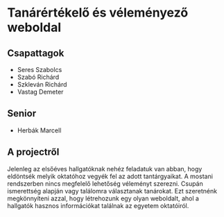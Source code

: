 # Tanárértékelő és véleményező weboldal
## Csapattagok
- Seres Szabolcs
- Szabó Richárd
- Szkleván Richárd
- Vastag Demeter

## Senior
- Herbák Marcell

## A projectről
Jelenleg az elsőéves hallgatóknak nehéz feladatuk van abban, hogy eldöntsék melyik oktatóhoz vegyék fel az adott tantárgyaikat. A mostani rendszerben nincs megfelelő lehetőség véleményt szerezni. Csupán ismerettség alapján vagy találomra választanak tanárokat. Ezt szeretnénk megkönnyíteni azzal, hogy létrehozunk egy olyan weboldalt, ahol a hallgatók hasznos információkat találnak az egyetem oktatóiról.
